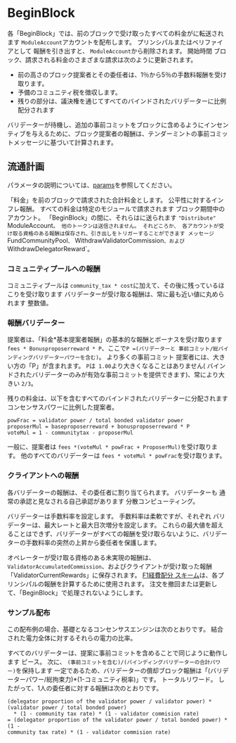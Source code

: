 # BeginBlock

各「BeginBlock」では、前のブロックで受け取ったすべての料金がに転送されます
`ModuleAccount`アカウントを配布します。 プリンシパルまたはベリファイアとして
報酬を引き出すと、 `ModuleAccount`から削除されます。 開始時間
ブロック、請求される料金のさまざまな請求は次のように更新されます。

- 前の高さのブロック提案者とその委任者は、1％から5％の手数料報酬を受け取ります。
- 予備のコミュニティ税を徴収します。
- 残りの部分は、議決権を通じてすべてのバインドされたバリデーターに比例配分されます

バリデーターが待機し、追加の事前コミットをブロックに含めるようにインセンティブを与えるために、ブロック提案者の報酬は、テンダーミントの事前コミットメッセージに基づいて計算されます。

## 流通計画

パラメータの説明については、[params](07_params.md)を参照してください。

「料金」を前のブロックで請求された合計料金とします。
公平性に対するインフレ報酬。 すべての料金は特定のモジュールで請求されます
ブロック期間中のアカウント。 「BeginBlock」の間に、それらはに送られます
`` "Distribute" `` ModuleAccount`。 他のトークンは送信されません。 それどころか、
各アカウントが受け取る資格のある報酬は保存され、引き出しをトリガーすることができます
メッセージ `FundCommunityPool`、` WithdrawValidatorCommission`、および
`WithdrawDelegatorReward`。

### コミュニティプールへの報酬

コミュニティプールは `community_tax * cost`に加えて、その後に残っているほこりを受け取ります
バリデーターが受け取る報酬は、常に最も近い値に丸められます
整数値。

### 報酬バリデーター

提案者は、「料金*基本提案者報酬」の基本的な報酬とボーナスを受け取ります
`fees * Bonusproposerreward * P`、ここで` P =(バリデーターと
事前コミット/総バインディングバリデーターパワーを含む) `。 より多くの事前コミット
提案者には、大きい方の「P」が含まれます。 `P`は` 1.00`より大きくなることはありません(
バインドされたバリデーターのみが有効な事前コミットを提供できます)、常により大きい
`2/3`。

残りの料金は、以下を含むすべてのバインドされたバリデーターに分配されます
コンセンサスパワーに比例した提案者。

```
powFrac = validator power / total bonded validator power
proposerMul = baseproposerreward + bonusproposerreward * P
voteMul = 1 - communitytax - proposerMul
```

一般に、提案者は `fees *(voteMul * powFrac + ProposerMul)`を受け取ります。
他のすべてのバリデーターは `fees * voteMul * powFrac`を受け取ります。

### クライアントへの報酬

各バリデーターの報酬は、その委任者に割り当てられます。 バリデーターも
通常の承認と見なされる自己承認があります
分散コンピューティング。

バリデーターは手数料率を設定します。 手数料率は柔軟ですが、それぞれ
バリデーターは、最大レートと最大日次増分を設定します。 これらの最大値を超えることはできず、バリデーターがすべての報酬を受け取らないように、バリデーターの手数料率の突然の上昇から委任者を保護します。

オペレーターが受け取る資格のある未実現の報酬は、
`ValidatorAccumulatedCommission`、およびクライアントが受け取った報酬
「ValidatorCurrentRewards」に保存されます。 [F1経費配分
スキーム](01_concepts.md)は、各プリンシパルの報酬を計算するために使用されます。
注文を撤回または更新して、「BeginBlock」で処理されないようにします。

### サンプル配布

この配布例の場合、基礎となるコンセンサスエンジンは次のとおりです。
結合された電力全体に対するそれらの電力の比率。

すべてのバリデーターは、提案に事前コミットを含めることで同じように動作します
ピース。 次に、 `(事前コミットを含む)/(バインディングバリデーターの合計パワー)`を保持します
一定であるため、バリデーターの償却ブロック報酬は「(バリデーターパワー/総拘束力)*(1-コミュニティ税率)」です。
トータルリワード。 したがって、1人の委任者に対する報酬は次のとおりです。

```
(delegator proportion of the validator power / validator power) * (validator power / total bonded power)
  * (1 - community tax rate) * (1 - validator commision rate)
= (delegator proportion of the validator power / total bonded power) * (1 -
community tax rate) * (1 - validator commision rate)
```
